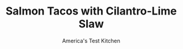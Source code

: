 ---
layout: ../../layouts/MarkdownPostLayout.astro
title: Salmon Tacos with Cilantro-Lime Slaw
author: America's Test Kitchen
pubDate: 2023-03-15
description: "These 30-minute salmon tacos are a tasty weeknight dinner option."
image_url: https://res.cloudinary.com/hksqkdlah/image/upload/ar_1:1,c_fill,dpr_2.0,f_auto,fl_lossy.progressive.strip_profile,g_faces:auto,q_auto:low,w_344/21999_sfs-salmon-tacos-cabbage-slaw-15
tags: ["Main Courses","Fish & Seafood","Weeknight"]
calories: 1756
protein: 21
carbohydrates: 32
fats: 
fiber: 4
ingredients: ["3 cups (8 1/4 ounces), coleslaw mix","1 , small red onion, halved and sliced thin","1/2 cup, fresh cilantro leaves","2 tablespoons, lime juice",", Salt and pepper","1/4 cup, sour cream","1 teaspoon, chili powder","2 (6-ounce), skin-on salmon fillets, 1 to 1 1/2 inches thick","1 tablespoon, vegetable oil","8 (6-inch), corn tortillas, warmed"]
serves: 4
time: "30 minutes"
instructions: ["Combine coleslaw mix, onion, 1/4 cup cilantro, 5 teaspoons lime juice, 1/2 teaspoon salt, and 1/4 teaspoon pepper in bowl. Whisk sour cream, remaining 1 teaspoon lime juice, 1/4 teaspoon salt, and 1/4 teaspoon pepper together in separate bowl. Combine chili powder, 3/4 teaspoon salt, and 1/4 teaspoon pepper; season salmon with spice mixture.","Heat oil in 12-inch nonstick skillet over medium heat until shimmering. Cook salmon, skin side up, until well browned, 4 to 6 minutes. Flip and continue to cook until salmon registers 125 degrees (for medium-rare), 4 to 6 minutes. Transfer salmon to plate and let cool slightly, about 2 minutes. Using 2 forks, flake fish into 1-inch pieces; discard skin. Divide fish evenly among tortillas. Top with coleslaw mixture, sour cream mixture, and remaining 1/4 cup cilantro. Serve."]
nutrition: ["548 mg Potassium","390 mg Phosphorus","89 mg Calcium","1 mg Iron","67 mg Magnesium","533 mg Sodium","1 mg Zinc","25 g Fat","8 mg Niacin (B3)","8 g Monounsaturated","7 g Polyunsaturated","15 mg Vitamin C","56 mg Cholesterol","5 g Saturated","4 g Fiber","29 µg Folate (food)","8 g Sugars","50 µg Vitamin K","147 g Water","32 g Carbs","29 µg Folate equivalent (total)","21 g Protein","4 mg Vitamin E","2 µg Vitamin B12","58 µg Vitamin A","439 kcal Energy","1756 calories"]
notes: "Our favorite chili powder is Morton &amp; Bassett Chili Powder."
---